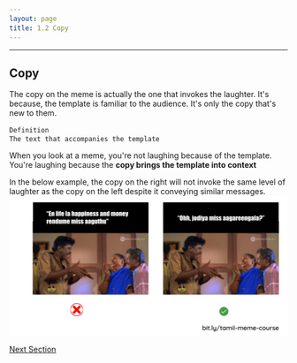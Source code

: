 ```yaml
---
layout: page
title: 1.2 Copy
---
```

---

## Copy
The copy on the meme is actually the one that invokes the laughter. It's because, the template is familiar to the audience. It's only the copy that's new to them.

~~~
Definition
The text that accompanies the template
~~~

When you look at a meme, you're not laughing because of the template. You're laughing because the **copy brings the template into context**

In the below example, the copy on the right will not invoke the same level of laughter as the copy on the left despite it conveying similar messages.
![](/images/anatomy/copy.png)

<a href = '/13-situation/' class ='nav-button'> Next Section </a>
